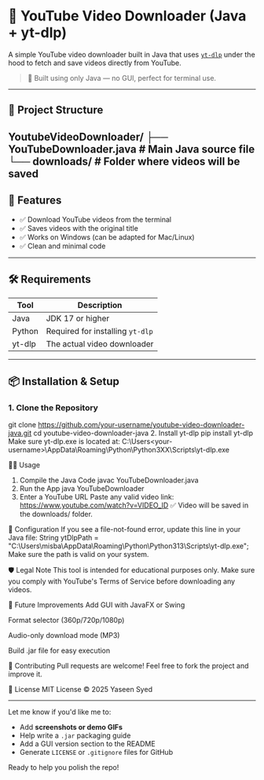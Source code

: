 # 🎥 YouTube Video Downloader (Java + yt-dlp)

A simple YouTube video downloader built in Java that uses [`yt-dlp`](https://github.com/yt-dlp/yt-dlp) under the hood to fetch and save videos directly from YouTube.

> 📌 Built using only Java — no GUI, perfect for terminal use.

---

## 📁 Project Structure

YoutubeVideoDownloader/
├── YouTubeDownloader.java # Main Java source file
└── downloads/ # Folder where videos will be saved
---
## 🚀 Features

- ✅ Download YouTube videos from the terminal
- ✅ Saves videos with the original title
- ✅ Works on Windows (can be adapted for Mac/Linux)
- ✅ Clean and minimal code

---

## 🛠 Requirements

| Tool       | Description                        |
|------------|------------------------------------|
| Java       | JDK 17 or higher                   |
| Python     | Required for installing `yt-dlp`   |
| yt-dlp     | The actual video downloader        |

---

## 📦 Installation & Setup

### 1. Clone the Repository

git clone https://github.com/your-username/youtube-video-downloader-java.git
cd youtube-video-downloader-java
2. Install yt-dlp
pip install yt-dlp
Make sure yt-dlp.exe is located at:
C:\Users\<your-username>\AppData\Roaming\Python\Python3XX\Scripts\yt-dlp.exe

🧑‍💻 Usage
1. Compile the Java Code
javac YouTubeDownloader.java
2. Run the App
java YouTubeDownloader
3. Enter a YouTube URL
Paste any valid video link:
https://www.youtube.com/watch?v=VIDEO_ID
✅ Video will be saved in the downloads/ folder.

📝 Configuration
If you see a file-not-found error, update this line in your Java file:
String ytDlpPath = "C:\\Users\\misba\\AppData\\Roaming\\Python\\Python313\\Scripts\\yt-dlp.exe";
Make sure the path is valid on your system.

🛡️ Legal Note
This tool is intended for educational purposes only.
Make sure you comply with YouTube's Terms of Service before downloading any videos.

📌 Future Improvements
 Add GUI with JavaFX or Swing

 Format selector (360p/720p/1080p)

 Audio-only download mode (MP3)

 Build .jar file for easy execution

🙌 Contributing
Pull requests are welcome!
Feel free to fork the project and improve it.

📄 License
MIT License © 2025 Yaseen Syed

---

Let me know if you'd like me to:

- Add **screenshots or demo GIFs**  
- Help write a `.jar` packaging guide  
- Add a GUI version section to the README  
- Generate `LICENSE` or `.gitignore` files for GitHub

Ready to help you polish the repo!
